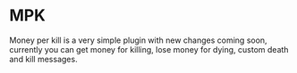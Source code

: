 MPK
===

Money per kill is a very simple plugin with new changes coming soon, currently you can get money for killing, lose money for dying, custom death and kill messages.

